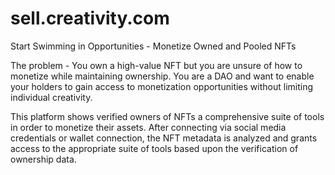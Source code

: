 # sell.creativity.com
Start Swimming in Opportunities - Monetize Owned and Pooled NFTs

The problem - You own a high-value NFT but you are unsure of how to monetize while maintaining ownership. You are a DAO and want to enable your holders to gain access to monetization opportunities without limiting individual creativity. 

This platform shows verified owners of NFTs a comprehensive suite of tools in order to monetize their assets. After connecting via social media credentials or wallet connection, the NFT metadata is analyzed and grants access to the appropriate suite of tools based upon the verification of ownership data. 
